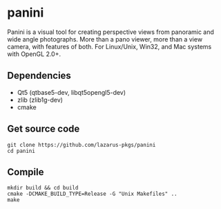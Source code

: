 # panini

Panini is a visual tool for creating perspective views from panoramic and wide angle photographs. More than a pano viewer, more than a view camera, with features of both. For Linux/Unix, Win32, and Mac systems with OpenGL 2.0+.

## Dependencies

* Qt5 (qtbase5-dev, libqt5opengl5-dev)
* zlib (zlib1g-dev)
* cmake
## Get source code

```
git clone https://github.com/lazarus-pkgs/panini
cd panini
```

## Compile

``` 
mkdir build && cd build
cmake -DCMAKE_BUILD_TYPE=Release -G "Unix Makefiles" ..
make
```
